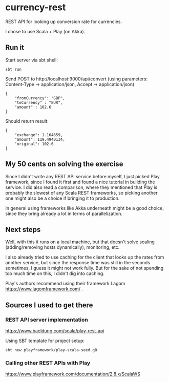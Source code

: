 # currency-rest

REST API for looking up conversion rate for currencies.

I chose to use Scala + Play (on Akka).

## Run it

Start server via sbt shell:

```
sbt run
```

Send POST to http://localhost:9000/api/convert
(using parameters: Content-Type -> application/json, Accept -> application/json)
```
{
    "fromCurrency": "GBP",
    "toCurrency" : "EUR",
    "amount" : 102.6
}
```

Should return result:
```
{
    "exchange": 1.164659,
    "amount": 119.4940134,
    "original": 102.6
}
```

## My 50 cents on solving the exercise

Since I didn't write any REST API service before myself, I just picked Play framework, since I found it first and found
a nice tutorial in building the service. I did also read a comparison, where they mentioned that Play is probably the 
slowest of any Scala REST frameworks, so picking another one might also be a choice if bringing it to production.

In general using frameworks like Akka underneath might be a good choice, since they bring already a lot in terms of 
parallelization.

## Next steps

Well, with this it runs on a local machine, but that doesn't solve scaling (adding/removing hosts dynamically), 
monitoring, etc. 

I also already tried to use caching for the client that looks up the rates from another service, but since the response
time was still in the seconds sometimes, I guess it might not work fully. But for the sake of not spending too much 
time on this, I didn't dig into caching.

Play's authors recommend using their framework Lagom https://www.lagomframework.com/ .

## Sources I used to get there

### REST API server implementation

https://www.baeldung.com/scala/play-rest-api

Using SBT template for project setup:
```
sbt new playframework/play-scala-seed.g8
```

### Calling other REST APIs with Play

https://www.playframework.com/documentation/2.8.x/ScalaWS

